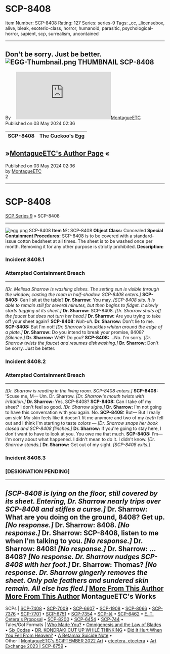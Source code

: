 # SCP-8408
Item Number: SCP-8408
Rating: 127
Series: series-9
Tags: _cc, _licensebox, alive, bleak, esoteric-class, horror, humanoid, parasitic, psychological-horror, sapient, scp, surrealism, uncontained

---

Don't be sorry. Just be better.
![EGG-Thumbnail.png](https://scp-wiki.wdfiles.com/local--files/scp-8408/EGG-Thumbnail.png)
THUMBNAIL
SCP-8408  
---  
Byㅤ [![MontagueETC](https://www.wikidot.com/avatar.php?userid=5525011&amp;size=small&amp;timestamp=1751245958)](http://www.wikidot.com/user:info/montagueetc)[MontagueETC](http://www.wikidot.com/user:info/montagueetc)  
Published on 03 May 2024 02:36  
  

SCP-8408 | **The Cuckoo's Egg**  
---|---  
**»[MontagueETC's Author Page](/montagueetc) «**  
---  
Published on 03 May 2024 02:36  
by [MontagueETC](/montagueetc)  
2
* * *
# SCP-8408
[SCP Series 9](/scp-series-9) » SCP-8408
* * *
![egg.png](https://scp-wiki.wdfiles.com/local--files/scp-8408/egg.png)
SCP-8408
**Item №:** SCP-8408
**Object Class:** Concealed
**Special Containment Procedures:** SCP-8408 is to be covered with a standard-issue cotton bedsheet at all times. The sheet is to be washed once per month. Removing it for any other purpose is strictly prohibited.
**Description:**
### Incident 8408.1
### Attempted Containment Breach
* * *
_[Dr. Melissa Sharrow is washing dishes. The setting sun is visible through the window, casting the room in half-shadow. SCP-8408 enters.]_
**SCP-8408:** Can I sit at the table?
**Dr. Sharrow:** You may.
_[SCP-8408 sits. It is able to remain still for several minutes, but then begins to fidget. It slowly starts tugging at its sheet.]_
**Dr. Sharrow:** SCP-8408.
_[Dr. Sharrow shuts off the faucet but does not turn her head.]_
**Dr. Sharrow:** Are you trying to take off your sheet again?
**SCP-8408:** _Nuh-uh._
**Dr. Sharrow:** Don't lie to me.
**SCP-8408:** But I'm not!
_[Dr. Sharrow's knuckles whiten around the edge of a plate.]_
**Dr. Sharrow:** Do you intend to break your promise, 8408?
_[Silence.]_
**Dr. Sharrow:** Well? Do you?
**SCP-8408:** …No. I'm sorry.
_[Dr. Sharrow twists the faucet and resumes dishwashing.]_
**Dr. Sharrow:** Don't be sorry. Just be better.
### Incident 8408.2
### Attempted Containment Breach
* * *
_[Dr. Sharrow is reading in the living room. SCP-8408 enters.]_
**SCP-8408:** 'Scuse me, M— Um. Dr. Sharrow.
_[Dr. Sharrow's mouth twists with irritation.]_
**Dr. Sharrow:** Yes, SCP-8408?
**SCP-8408:** Can I take off my sheet? I don't feel so good.
_[Dr. Sharrow sighs.]_
**Dr. Sharrow:** I'm not going to have this conversation with you again. No.
**SCP-8408:** But— But I really am sick! My skin feels like it doesn't fit me anymore and two of my _teeth_ fell out and I think I'm starting to taste _colors_ —
_[Dr. Sharrow snaps her book closed and SCP-8408 flinches.]_
**Dr. Sharrow:** If you're going to stay here, I don't want to have to look at you. You owe me that much.
**SCP-8408:** I'm— I'm sorry about what happened. I didn't mean to do it. I didn't know.
_[Dr. Sharrow stands.]_
**Dr. Sharrow:** Get out of my sight.
_[SCP-8408 exits.]_
### Incident 8408.3
### [DESIGNATION PENDING]
* * *
_[SCP-8408 is lying on the floor, still covered by its sheet. Entering, Dr. Sharrow nearly trips over SCP-8408 and stifles a curse.]_
**Dr. Sharrow:** What are you doing on the ground, 8408? Get up.
_[No response.]_
**Dr. Sharrow:** 8408.
_[No response.]_
**Dr. Sharrow:** SCP-8408, listen to me when I'm talking to you.
_[No response.]_
**Dr. Sharrow:** 8408!
_[No response.]_
**Dr. Sharrow:** …8408?
_[No response. Dr. Sharrow nudges SCP-8408 with her foot.]_
**Dr. Sharrow:** Thomas?
_[No response. Dr. Sharrow gingerly removes the sheet. Only pale feathers and sundered skin remain. All else has fled.]_
[More From This Author](javascript:;)
[More From This Author](javascript:;)
MontagueETC's Works  
---  
SCPs |  [SCP-7408](/scp-7408) • [SCP-7009](/scp-7009) • [SCP-6607](/scp-6607) • [SCP-1908](/scp-1908) • [SCP-8066](/scp-8066) • [SCP-7376](/scp-7376) • [SCP-7701](/scp-7701) • [SCP-6751](/scp-6751) • [SCP-7354](/scp-7354) • [SCP-⌘](/scp-6445) • [SCP-6462](/scp-6462) • [E. T. Cetera's Proposal](/etc-proposal) • [SCP-8200](/scp-8200) • [SCP-6454](/scp-6454) • [SCP-744](/scp-744) •  
Tales/GoI Formats |  [Who Made You?](/who-made-you) • [Omnigenesis and the Law of Blades](/omnigenesis-and-the-law-of-blades) • [Six Codas](/six-codas) • [DR. KONDRAKI CUT UP WHILE THINKING](/dr-kondraki-cut-up-while-thinking) • [Did It Hurt When You Fell From Heaven?](/did-it-hurt-when-you-fell-from-heaven) • [A Betamax Suicide Note](/a-betamax-suicide-note) •  
Other |  [MontagueETC's SCiPTEMBER 2022 Art](/art:montagueetc-sciptember-2022) • [etcetera, etcetera](/montagueetc) • [Art Exchange 2023 | SCP-6759](/art:art-exchange-6759) •